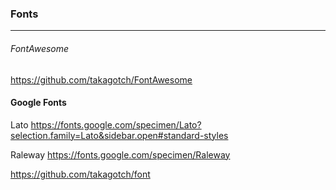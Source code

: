 ### Fonts
---
###### FontAwesome
https://github.com/takagotch/FontAwesome


#### Google Fonts
Lato
https://fonts.google.com/specimen/Lato?selection.family=Lato&sidebar.open#standard-styles

Raleway
https://fonts.google.com/specimen/Raleway



https://github.com/takagotch/font

```
```

```
```

```
```


